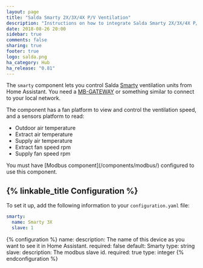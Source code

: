 ```yaml
---
layout: page
title: "Salda Smarty 2X/3X/4X P/V Ventilation"
description: "Instructions on how to integrate Salda Smarty 2X/3X/4X P/V ventilation systems into Home Assistant."
date: 2018-08-26 20:00
sidebar: true
comments: false
sharing: true
footer: true
logo: salda.png
ha_category: Hub
ha_release: "0.81"
---
```


The `smarty` component lets you control Salda [Smarty](http://www.salda.lt/en/products/category/compact-counter-flow-units) ventilation units from Home Assistant. You need a [MB-GATEWAY](http://www.salda.lt/en/products/item/5637227077) or something similar to connect to your local network.

The component has a fan platform to view and control the ventilation speed, and a sensors platform to read:
- Outdoor air temperature
- Extract air temperature
- Supply air temperature
- Extract fan speed rpm
- Supply fan speed rpm

<p class='note'>
You must have [Modbus component](/components/modbus/) configured to use this component.
</p>

## {% linkable_title Configuration %}

To set it up, add the following information to your `configuration.yaml` file:

```yaml
smarty:
  name: Smarty 3X
  slave: 1
```

{% configuration %}
name:
  description: The name of this device as you want to see it in Home Assistant.
  required: false
  default: Smarty
  type: string
slave:
  description: The modbus slave id.
  required: true
  type: integer
{% endconfiguration %}
